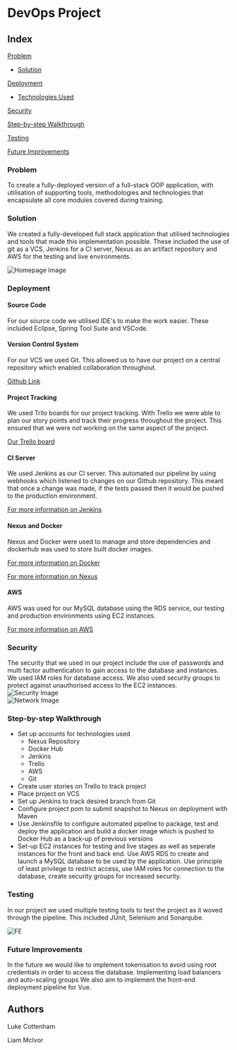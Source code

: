 # DevOps Project


## Index
[Problem](#problem)
   * [Solution](#solution)
     
[Deployment](#depl)
   * [Technologies Used](#tech)
     
[Security](#Security)

[Step-by-step Walkthrough](#walkthrough)

[Testing](#testing)

[Future Improvements](#FutureImprovements)

### Problem
To create a fully-deployed version of a full-stack OOP application, with utilisation of supporting tools, methodologies and technologies that encapsulate all core modules covered during training.


### Solution
We created a fully-developed full stack application that utilised technologies and tools that made this implementation possible. These included the use of git as a VCS, Jenkins for a CI server, Nexus as an artifact repository and AWS for the testing and live environments.

![Homepage Image](indexActual.png)
### Deployment

#### Source Code
For our source code we utilised IDE's to make the work easier. These included Eclipse, Spring Tool Suite and VSCode. 

#### Version Control System
For our VCS we used Git. This allowed us to have our project on a central repository which enabled collaboration throughout.  

[Github Link]()

#### Project Tracking
We used Trllo boards for our project tracking. With Trello we were able to plan our story points and track their progress throughout the project. This ensured that we were not working on the same aspect of the project.  

[Our Trello board](https://trello.com/b/AnkEWU1u/dev-ops-project)

#### CI Server
We used Jenkins as our CI server. This automated our pipeline by using webhooks which listened to changes on our Github repository. This meant that once a change was made, if the tests passed then it would be pushed to the production environment.  

[For more information on Jenkins](https://jenkins.io/doc/)

#### Nexus and Docker
Nexus and Docker were used to manage and store dependencies and dockerhub was used to store built docker images.  

[For more information on Docker](https://docs.docker.com/)  

[For more information on Nexus](https://help.sonatype.com/repomanager3)

#### AWS
AWS was used for our MySQL database using the RDS service, our testing and production environments using EC2 instances.   

[For more information on AWS](https://docs.aws.amazon.com/)

### Security
The security that we used in our project include the use of passwords and multi factor authentication to gain access to the database and instances. We used IAM roles for database access. We also used security groups to protect against unauthorised access to the EC2 instances.
![Security Image](security.png)  
![Network Image](networking.png)  
  


### Step-by-step Walkthrough
+ Set up accounts for technologies used
  + Nexus Repository
  + Docker Hub
  + Jenkins
  + Trello
  + AWS
  + Git
+ Create user stories on Trello to track project
+ Place project on VCS
+ Set up Jenkins to track desired branch from Git
+ Configure project pom to submit snapshot to Nexus on deployment with Maven
+ Use Jenkinsfile to configure automated pipeline to package, test and deploy the application and build a docker image which is pushed to Docker Hub as a back-up of previous versions
+ Set-up EC2 instances for testing and live stages as well as seperate instances for the front and back end. Use AWS RDS to create and launch a MySQL database to be used by the application. Use principle of least privilege to restrict access, use IAM roles for connection to the database, create security groups for increased security.

### Testing 
In our project we used multiple testing tools to test the project as it woved through the pipeline. This included JUnit, Selenium and Sonarqube.   

![FE](SonarqubeReport.png)  
  

### Future Improvements
In the future we would like to implement tokenisation to avoid using root credentials in order to access the database. 
Implementing load balancers and auto-scaling groups
We also aim to implement the front-end deployment pipeline for Vue.

<a name="auth"></a>

## Authors
Luke Cottenham  

Liam McIvor
